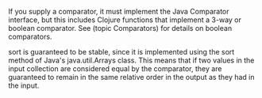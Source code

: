 If you supply a comparator, it must implement the Java Comparator
interface, but this includes Clojure functions that implement a 3-way
or boolean comparator.  See (topic Comparators) for details on boolean
comparators.

sort is guaranteed to be stable, since it is implemented using the
sort method of Java's java.util.Arrays class.  This means that if two
values in the input collection are considered equal by the comparator,
they are guaranteed to remain in the same relative order in the output
as they had in the input.
